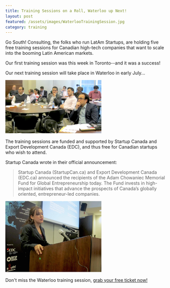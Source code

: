 ```yaml
---
title: Training Sessions on a Roll, Waterloo up Next!
layout: post
featured: /assets/images/WaterlooTrainingSession.jpg
category: training
---
```


<p>
Go South! Consulting, the folks who run LatAm Startups, are holding five free training sessions for Canadian high-tech companies that want to scale into the booming Latin American markets.
</p>

<p>
Our first training session was this week in Toronto--and it was a success!
</p>
<p>
Our next training session will take place in Waterloo in early July...
</p>

<!--more-->
<p> <img src="/assets/images/TorontoTraining0.jpg" width="300" class="wrapped-right" /> </p>
<p>
The training sessions are funded and supported by Startup Canada and Export Development Canada (EDC), and thus free for Canadian startups who wish to attend.
</p>

<p>
Startup Canada wrote in their official announcement:
</p>

<blockquote>
Startup Canada (StartupCan.ca) and Export Development Canada (EDC.ca) announced the recipients of the Adam Chowaniec Memorial Fund for Global Entrepreneurship today. The Fund invests in high-impact initiatives that advance the prospects of Canada’s globally oriented, entrepreneur-led companies.
</blockquote>


<p>
<img src="/assets/images/TorontoTraining2.jpg" width="300" class="wrapped-left" />
</p>

<p>
Don't miss the Waterloo training session, <a href="ihttps://www.eventbrite.ca/e/latam-101-expanding-canadian-businesses-into-latin-american-markets-tickets-25964413259">grab your free ticket now!</a>
</p>




